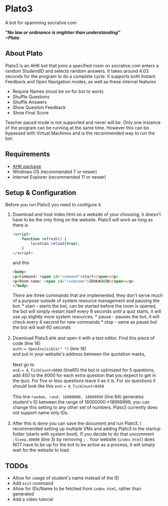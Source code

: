 # Plato3

A bot for spamming socrative.com

 _**"No law or ordinance is mightier than understanding"
 <br> ~Plato**_

## About Plato

Plato3 is an AHK bot that joins a specified room on socrative.com enters a random StudendID and selects random answers. It takes around 4.03 seconds for the program to do a complete cycle. It supports both Instant Feedback and Open Navigation modes, as well as these internal features
* Require Names (must be on for bot to work)
* Shuffle Questions 
* Shuffle Answers
* Show Question Feedback 
* Show Final Score

Teacher paced mode is not supported and never will be. Only one instance of the program can be running at the same time. However this can be bypassed with Virtual Machines and is the recommended way to run the bot.

## Requirements

* [AHK package](https://www.autohotkey.com/)
* Windows OS (recommended 7 or newer)
* Internet Explorer (recommended 11 or newer)


## Setup & Configuration 

Before you run Plato3 you need to configure it.
1. Download and host index.html on a website of your choosing, it doesn't have to be the only thing on the website. Plato3 will work as long as there is
    ```javascript
    <script>
        function refresh() {
            location.reload(true);
        }
    </script>
    ```
    and this
    ```html
    <body>
    <p>Command: <span id="command">start</span></p>
    <p>Room name: <span id="roomname">ZDUKAUUZW</span></p>
    </body>
    ```
    There are three commands that are implemented, they don't serve much of a purpose outside of system resource management and pausing the bot:
       * start - starts the bot, can be started before the room is opened, the bot will simply restart itself every 8 seconds until a quiz starts, it will use up slightly more system resources.
       * pause - pauses the bot, it will check every 4 second for new commands
       * stop - same as pause but the bot will wait 60 seconds
    <br><br>
2. Download Plato3.ahk and open it with a text editor. Find this piece of code (line 18)<br>
    `auth:= OpenInvisible(" ")` (line 18)<br>
    and put in your website's address between the quotation marks,
    <br><br>
    Next go to
    <br>
    `end:= A_TickCount+8000` (line65)
    the bot is optimized for 5 questions, add 450 to the 8000 for each extra question that you expect to get in the quiz. For five or less questions leave it as it is. For six questions it should look like this `end:= A_TickCount+8450`
    <br><br>
    This line `random, rand, 16000000, 18999999` (line 84) generates student's ID between the range of 16000000->18999999, you can change this setting to any other set of numbers. Plato3 currently does not support name only IDs.
    <br><br>
3. After this is done you can save the document and run Plato3. I recommended setting up multiple VMs and adding Plato3 to the startup folder (starts with system boot). If you decide to do that uncomment `;Sleep,40000` (line 3) by removing `;` . Your website (`index.html`) does NOT have to be up for the bot to be active as a process, it will simply wait for the website to load. 

## TODOs
* Allow for usage of student's name instead of the ID
* Add `exit` command
* Allow for IDs/Name to be fetched from `index.html`, rather than generated
* Add a video tutorial
